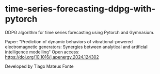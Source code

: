 # time-series-forecasting-ddpg-with-pytorch

DDPG algorithm for time series forecasting using Pytorch and Gymnasium.

Paper: "Prediction of dynamic behaviors of vibrational-powered electromagnetic generators: Synergies between analytical and artificial intelligence modelling" 
Open access: https://doi.org/10.1016/j.apenergy.2024.124302

Developed by Tiago Mateus Fonte

